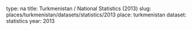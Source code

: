 type: na
title: Turkmenistan / National Statistics (2013)
slug: places/turkmenistan/datasets/statistics/2013
place: turkmenistan
dataset: statistics
year: 2013
